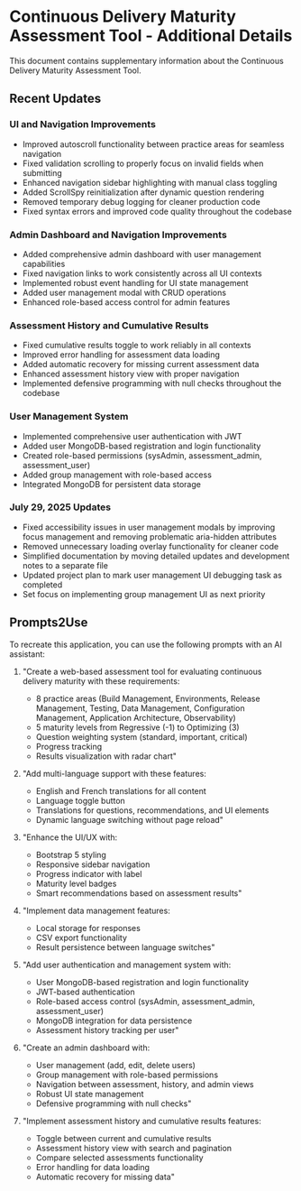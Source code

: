 # Continuous Delivery Maturity Assessment Tool - Additional Details

This document contains supplementary information about the Continuous Delivery Maturity Assessment Tool.

## Recent Updates

### UI and Navigation Improvements
- Improved autoscroll functionality between practice areas for seamless navigation
- Fixed validation scrolling to properly focus on invalid fields when submitting
- Enhanced navigation sidebar highlighting with manual class toggling
- Added ScrollSpy reinitialization after dynamic question rendering
- Removed temporary debug logging for cleaner production code
- Fixed syntax errors and improved code quality throughout the codebase

### Admin Dashboard and Navigation Improvements
- Added comprehensive admin dashboard with user management capabilities
- Fixed navigation links to work consistently across all UI contexts
- Implemented robust event handling for UI state management
- Added user management modal with CRUD operations
- Enhanced role-based access control for admin features

### Assessment History and Cumulative Results
- Fixed cumulative results toggle to work reliably in all contexts
- Improved error handling for assessment data loading
- Added automatic recovery for missing current assessment data
- Enhanced assessment history view with proper navigation
- Implemented defensive programming with null checks throughout the codebase

### User Management System
- Implemented comprehensive user authentication with JWT
- Added user MongoDB-based registration and login functionality
- Created role-based permissions (sysAdmin, assessment_admin, assessment_user)
- Added group management with role-based access
- Integrated MongoDB for persistent data storage

### July 29, 2025 Updates
- Fixed accessibility issues in user management modals by improving focus management and removing problematic aria-hidden attributes
- Removed unnecessary loading overlay functionality for cleaner code
- Simplified documentation by moving detailed updates and development notes to a separate file
- Updated project plan to mark user management UI debugging task as completed
- Set focus on implementing group management UI as next priority

## Prompts2Use

To recreate this application, you can use the following prompts with an AI assistant:

1. "Create a web-based assessment tool for evaluating continuous delivery maturity with these requirements:
   - 8 practice areas (Build Management, Environments, Release Management, Testing, Data Management, Configuration Management, Application Architecture, Observability)
   - 5 maturity levels from Regressive (-1) to Optimizing (3)
   - Question weighting system (standard, important, critical)
   - Progress tracking
   - Results visualization with radar chart"

2. "Add multi-language support with these features:
   - English and French translations for all content
   - Language toggle button
   - Translations for questions, recommendations, and UI elements
   - Dynamic language switching without page reload"

3. "Enhance the UI/UX with:
   - Bootstrap 5 styling
   - Responsive sidebar navigation
   - Progress indicator with label
   - Maturity level badges
   - Smart recommendations based on assessment results"

4. "Implement data management features:
   - Local storage for responses
   - CSV export functionality
   - Result persistence between language switches"

5. "Add user authentication and management system with:
   - User MongoDB-based registration and login functionality
   - JWT-based authentication
   - Role-based access control (sysAdmin, assessment_admin, assessment_user)
   - MongoDB integration for data persistence
   - Assessment history tracking per user"

6. "Create an admin dashboard with:
   - User management (add, edit, delete users)
   - Group management with role-based permissions
   - Navigation between assessment, history, and admin views
   - Robust UI state management
   - Defensive programming with null checks"

7. "Implement assessment history and cumulative results features:
   - Toggle between current and cumulative results
   - Assessment history view with search and pagination
   - Compare selected assessments functionality
   - Error handling for data loading
   - Automatic recovery for missing data"
